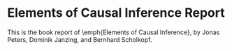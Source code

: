 # Elements of Causal Inference Report
This is the book report of \emph{Elements of Causal Inference}, by Jonas Peters, Dominik Janzing, and Bernhard Scholkopf.
